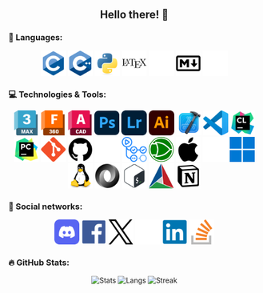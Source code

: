 <div align="center">
  
## Hello there! 🤘

</div>

### 🧠 Languages:
<div id="languages" align="center">
  <img src="https://github.com/GreenZV/GreenZV/blob/main/images/C.svg" alt="C" height="50">
  <img src="https://github.com/GreenZV/GreenZV/blob/main/images/C++.svg" alt="C++" height="50">
  <img src="https://github.com/GreenZV/GreenZV/blob/main/images/Python.svg" alt="Python" height="50">
  <img src="https://github.com/GreenZV/GreenZV/blob/main/images/Latex_B.svg#gh-light-mode-only" alt="Latex" height="50">
  <img src="https://github.com/GreenZV/GreenZV/blob/main/images/Latex_W.svg#gh-dark-mode-only" alt="Latex" height="50">
  <img src="https://github.com/GreenZV/GreenZV/blob/main/images/Markdown_B.svg#gh-light-mode-only" alt="Markdown" height="50">
  <img src="https://github.com/GreenZV/GreenZV/blob/main/images/Markdown_W.svg#gh-dark-mode-only" alt="Markdown" height="50">
</div>

### 💻 Technologies & Tools:
<div id="tools" align="center">
  <img src="https://github.com/GreenZV/GreenZV/blob/main/images/3DS_Max.svg" alt="3DS Max" height="50">
  <img src="https://github.com/GreenZV/GreenZV/blob/main/images/Fusion.svg" alt="Fusion" height="50">
  <img src="https://github.com/GreenZV/GreenZV/blob/main/images/AutoCAD.svg" alt="AutoCAD" height="50">
  <img src="https://github.com/GreenZV/GreenZV/blob/main/images/Adobe_Photoshop.svg" alt="Adobe Photoshop" height="50">
  <img src="https://github.com/GreenZV/GreenZV/blob/main/images/Adobe_Lightroom.svg" alt="Adobe Lightroom" height="50">
  <img src="https://github.com/GreenZV/GreenZV/blob/main/images/Adobe_Illustrator.svg" alt="Adobe Illustrator" height="50">
  <img src="https://github.com/GreenZV/GreenZV/blob/main/images/Xcode.svg" alt="Xcode" height="50">
  <img src="https://github.com/GreenZV/GreenZV/blob/main/images/VS_Code.svg" alt="VS Code" height="50">
  <img src="https://github.com/GreenZV/GreenZV/blob/main/images/Clion.svg" alt="Clion" height="50">
  <img src="https://github.com/GreenZV/GreenZV/blob/main/images/Pycharm.svg" alt="Pycharm" height="50">
  <img src="https://github.com/GreenZV/GreenZV/blob/main/images/Git.svg" alt="Git" height="50">
  <img src="https://github.com/GreenZV/GreenZV/blob/main/images/GitHub_B.svg#gh-light-mode-only" alt="GitHub" height="50">
  <img src="https://github.com/GreenZV/GreenZV/blob/main/images/GitHub_W.svg#gh-dark-mode-only" alt="GitHub" height="50">
  <img src="https://github.com/GreenZV/GreenZV/blob/main/images/GitHub_Actions.svg" alt="GitHub Actions" height="50">
  <img src="https://github.com/GreenZV/GreenZV/blob/main/images/Logisim_Evolution.svg" alt="Logisim Evolution" height="50">
  <img src="https://github.com/GreenZV/GreenZV/blob/main/images/Apple_B.svg#gh-light-mode-only" alt="Apple" height="50">
  <img src="https://github.com/GreenZV/GreenZV/blob/main/images/Apple_W.svg#gh-dark-mode-only" alt="Apple" height="50">
  <img src="https://github.com/GreenZV/GreenZV/blob/main/images/Windows_11.svg" alt="Windows 11" height="50">
  <img src="https://github.com/GreenZV/GreenZV/blob/main/images/Linux.svg" alt="Linux" height="50">
  <img src="https://github.com/GreenZV/GreenZV/blob/main/images/Json.svg" alt="Json" height="50">
  <img src="https://github.com/GreenZV/GreenZV/blob/main/images/Bash.svg" alt="Bash" height="50">
  <img src="https://github.com/GreenZV/GreenZV/blob/main/images/CMake.svg" alt="CMake" height="50">
  <img src="https://github.com/GreenZV/GreenZV/blob/main/images/Notion.svg" alt="Notion" height="50">
</div>

### 📣 Social networks:
<div id="networks" align="center">
  <img src="https://github.com/GreenZV/GreenZV/blob/main/images/Discord.svg" alt="Discord" height="50">
  <img src="https://github.com/GreenZV/GreenZV/blob/main/images/Facebook.svg" alt="Facebook" height="50">
  <img src="https://github.com/GreenZV/GreenZV/blob/main/images/Twitter_B.svg#gh-light-mode-only" alt="GitHub" height="50">
  <img src="https://github.com/GreenZV/GreenZV/blob/main/images/Twitter_W.svg#gh-dark-mode-only" alt="GitHub" height="50">
  <img src="https://github.com/GreenZV/GreenZV/blob/main/images/Linkedin.svg" alt="Linkedin" height="50">
  <img src="https://github.com/GreenZV/GreenZV/blob/main/images/StackOverflow.svg" alt="StackOverflow" height="50">
</div>

### 🔥  GitHub Stats:
<div id="stats" align="center">
  <img src ="https://github-readme-stats.vercel.app/api?username=greenzv&show_icons=true&count_private=true&theme=merko&hide_border=true&bg_color=00000000" alt="Stats" height="50%">
  <img src ="https://github-readme-stats.vercel.app/api/top-langs/?username=greenzv&layout=compact&hide_border=true&theme=merko&bg_color=00000000&langs_count=6&" alt="Langs" height="50%">
  <img src ="https://github-readme-streak-stats.herokuapp.com?user=greenzv&theme=merko&hide_border=true&background=FFFFFF00" alt="Streak">
</div>

<!--
**GreenZV/GreenZV** is a ✨ _special_ ✨ repository because its `README.md` (this file) appears on your GitHub profile.

Here are some ideas to get you started:

- 🔭 I’m currently working on ...
- 🌱 I’m currently learning ...
- 👯 I’m looking to collaborate on ...
- 🤔 I’m looking for help with ...
- 💬 Ask me about ...
- 📫 How to reach me: ...
- 😄 Pronouns: ...
- ⚡ Fun fact: ...
-->

